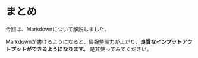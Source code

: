 # まとめ

今回は、Markdownについて解説しました。

Markdownが書けるようになると、情報整理力が上がり、**良質なインプットアウトプットができるようになります。**
是非使ってみてください。
